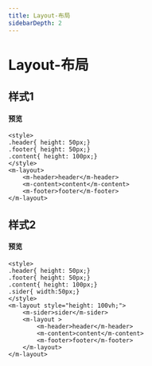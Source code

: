 ```yaml
---
title: Layout-布局
sidebarDepth: 2
---
```


# Layout-布局

## 样式1
#### 预览
<ClientOnly>
  <layout1-demo></layout1-demo>
</ClientOnly>

```html{1}
<style>
.header{ height: 50px;}
.footer{ height: 50px;}
.content{ height: 100px;}
</style>
<m-layout>
    <m-header>header</m-header>
    <m-content>content</m-content>
    <m-footer>footer</m-footer>
</m-layout>
```
## 样式2
#### 预览
<ClientOnly>
  <layout2-demo></layout2-demo>
</ClientOnly>

```html{1}
<style>
.header{ height: 50px;}
.footer{ height: 50px;}
.content{ height: 100px;}
.sider{ width:50px;}
</style>
<m-layout style="height: 100vh;">
    <m-sider>sider</m-sider>
    <m-layout >
        <m-header>header</m-header>
        <m-content>content</m-content>
        <m-footer>footer</m-footer>
    </m-layout>
</m-layout>
```



